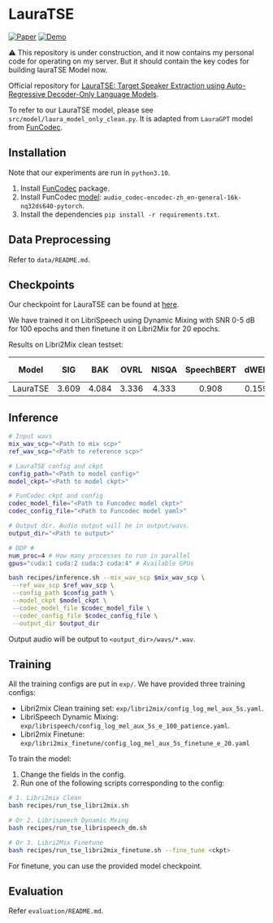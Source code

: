 # LauraTSE

[![Paper](https://img.shields.io/badge/Paper-red?&logo=arxiv)](https://arxiv.org/abs/2504.07402) 
[![Demo](https://img.shields.io/badge/Demo-green?&logo=youtube)](https://beilong-tang.github.io/lauraTSE.demo//)

:warning: This repository is under construction, and it now contains my personal code for operating on my server. But it should contain the key codes for building lauraTSE Model now.


Official repository for [LauraTSE: Target Speaker Extraction using Auto-Regressive Decoder-Only Language Models](https://arxiv.org/abs/2504.07402).

To refer to our LauraTSE model, please see `src/model/laura_model_only_clean.py`. It is adapted from `LauraGPT` model from [FunCodec](https://github.com/modelscope/FunCodec). 

## Installation

Note that our experiments are run in `python3.10`.

1. Install [FunCodec](https://github.com/modelscope/FunCodec) package.
2. Install FunCodec [model](https://huggingface.co/alibaba-damo/audio_codec-encodec-zh_en-general-16k-nq32ds640-pytorch): `audio_codec-encodec-zh_en-general-16k-nq32ds640-pytorch`.
3. Install the dependencies `pip install -r requirements.txt`.

## Data Preprocessing

Refer to `data/README.md`. 

## Checkpoints

Our checkpoint for LauraTSE can be found at [here](https://huggingface.co/Beilong/LauraTSE).

We have trained it on LibriSpeech using Dynamic Mixing with SNR 0-5 dB for 100 epochs and then finetune it on Libri2Mix for 20 epochs. 

Results on Libri2Mix clean testset:

|  Model   |  SIG  |  BAK  | OVRL  | NISQA | SpeechBERT | dWER  | WavLM Sim | Wespeaker Sim |
| :------: | :---: | :---: | :---: | :---: | :--------: | :---: | :-------: | :-----------: |
| LauraTSE | 3.609 | 4.084 | 3.336 | 4.333 |   0.908    | 0.159 |   0.974   |     0.876     |

## Inference

```sh
# Input wavs
mix_wav_scp="<Path to mix scp>"
ref_wav_scp="<Path to reference scp>"

# LauraTSE config and ckpt
config_path="<Path to model config>"
model_ckpt="<Path to model ckpt>"

# FunCodec ckpt and config
codec_model_file="<Path to Funcodec model ckpt>"
codec_config_file="<Path to Funcodec model yaml>"

# Output dir. Audio output will be in output/wavs.
output_dir="<Path to output>"

# DDP #
num_proc=4 # How many processes to run in parallel
gpus="cuda:1 cuda:2 cuda:3 cuda:4" # Available GPUs

bash recipes/inference.sh --mix_wav_scp $mix_wav_scp \
 --ref_wav_scp $ref_wav_scp \
 --config_path $config_path \
 --model_ckpt $model_ckpt \
 --codec_model_file $codec_model_file \
 --codec_config_file $codec_config_file \
 --output_dir $output_dir
```

Output audio will be output to `<output_dir>/wavs/*.wav`.


## Training

All the training configs are put in `exp/`. We have provided three training configs:

- Libri2mix Clean training set: `exp/libri2mix/config_log_mel_aux_5s.yaml`.
- LibriSpeech Dynamic Mixing: `exp/librispeech/config_log_mel_aux_5s_e_100_patience.yaml`.
- Libri2mix Finetune: `exp/libri2mix_finetune/config_log_mel_aux_5s_finetune_e_20.yaml`

To train the model:
1. Change the fields in the config.
2. Run one of the following scripts corresponding to the config:
```sh
# 1. Libri2mix Clean
bash recipes/run_tse_libri2mix.sh

# Or 2. Librispeech Dynamic Mxing
bash recipes/run_tse_librispeech_dm.sh

# Or 3. Libri2Mix Finetune
bash recipes/run_tse_libri2mix_finetune.sh --fine_tune <ckpt> 
```

For finetune, you can use the provided model checkpoint. 

## Evaluation

Refer `evaluation/README.md`. 